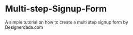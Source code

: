 # Multi-step-Signup-Form
A simple tutorial on how to create a multi step signup form by Designerdada.com
